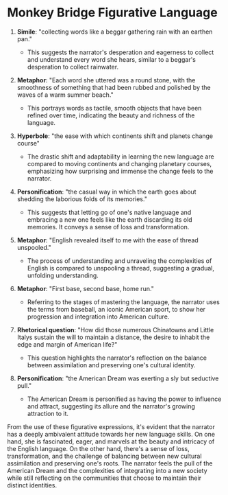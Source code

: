 # Monkey Bridge Figurative Language

1. **Simile**: "collecting words like a beggar gathering rain with an earthen pan."
    - This suggests the narrator's desperation and eagerness to collect and understand every word she hears, similar to a beggar's desperation to collect rainwater.

2. **Metaphor**: "Each word she uttered was a round stone, with the smoothness of something that had been rubbed and polished by the waves of a warm summer beach."
    - This portrays words as tactile, smooth objects that have been refined over time, indicating the beauty and richness of the language.

3. **Hyperbole**: "the ease with which continents shift and planets change course"
    - The drastic shift and adaptability in learning the new language are compared to moving continents and changing planetary courses, emphasizing how surprising and immense the change feels to the narrator.

4. **Personification**: "the casual way in which the earth goes about shedding the laborious folds of its memories."
    - This suggests that letting go of one's native language and embracing a new one feels like the earth discarding its old memories. It conveys a sense of loss and transformation.

5. **Metaphor**: "English revealed itself to me with the ease of thread unspooled."
    - The process of understanding and unraveling the complexities of English is compared to unspooling a thread, suggesting a gradual, unfolding understanding.

6. **Metaphor**: "First base, second base, home run."
    - Referring to the stages of mastering the language, the narrator uses the terms from baseball, an iconic American sport, to show her progression and integration into American culture.

7. **Rhetorical question**: "How did those numerous Chinatowns and Little Italys sustain the will to maintain a distance, the desire to inhabit the edge and margin of American life?"
    - This question highlights the narrator's reflection on the balance between assimilation and preserving one's cultural identity.

8. **Personification**: "the American Dream was exerting a sly but seductive pull."
    - The American Dream is personified as having the power to influence and attract, suggesting its allure and the narrator's growing attraction to it.

From the use of these figurative expressions, it's evident that the narrator has a deeply ambivalent attitude towards her new language skills. On one hand, she is fascinated, eager, and marvels at the beauty and intricacy of the English language. On the other hand, there's a sense of loss, transformation, and the challenge of balancing between new cultural assimilation and preserving one's roots. The narrator feels the pull of the American Dream and the complexities of integrating into a new society while still reflecting on the communities that choose to maintain their distinct identities.